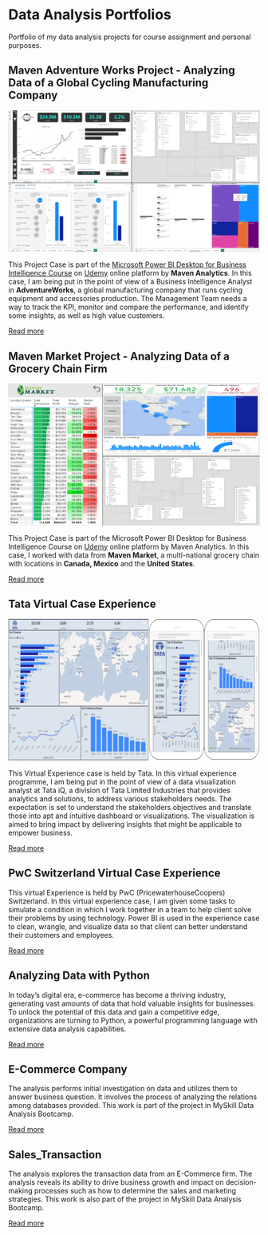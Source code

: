 # Data Analysis Portfolios
Portfolio of my data analysis projects for course assignment and personal purposes.

## Maven Adventure Works Project - Analyzing Data of a Global Cycling Manufacturing Company

![](PreviewMaven01.png)

This Project Case is part of the [Microsoft Power BI Desktop for Business Intelligence Course](https://www.udemy.com/course/microsoft-power-bi-up-running-with-power-bi-desktop/) on [Udemy](https://www.udemy.com) online platform by **Maven Analytics**. In this case, I am being put in the point of view of a Business Intelligence Analyst in **AdventureWorks**, a global manufacturing company that runs cycling equipment and accessories production. The Management Team needs a way to track the KPI, monitor and compare the performance, and identify some insights, as well as high value customers.

[Read more](https://triwgani.github.io/Maven01/)

## Maven Market Project - Analyzing Data of a Grocery Chain Firm

![](PreviewMaven02.png)

This Project Case is part of the Microsoft Power BI Desktop for Business Intelligence Course on [Udemy](https://www.udemy.com/course/microsoft-power-bi-up-running-with-power-bi-desktop/) online platform by Maven Analytics. In this case, I worked with data from **Maven Market**, a multi-national grocery chain with locations in **Canada, Mexico** and the **United States**.

[Read more](https://triwgani.github.io/Maven02/)

## Tata Virtual Case Experience

![](PreviewTata.png)

This Virtual Experience case is held by Tata. In this virtual experience programme, I am being put in the point of view of a data visualization analyst at Tata iQ, a division of Tata Limited Industries that provides analytics and solutions, to address various stakeholders needs. The expectation is set to understand the stakeholders objectives and translate those into apt and intuitive dashboard or visualizations. The visualization is aimed to bring impact by delivering insights that might be applicable to empower business.

[Read more](https://triwgani.github.io/Tata.DataVisualization/)

## PwC Switzerland Virtual Case Experience

This virtual Experience is held by PwC (PricewaterhouseCoopers) Switzerland. In this virtual experience case, I am given some tasks to simulate a condition in which I work together in a team to help client solve their problems by using technology. Power BI is used in the experience case to clean, wrangle, and visualize data so that client can better understand their customers and employees.

[Read more](https://triwgani.github.io/pwc_digital.transformation/)

## Analyzing Data with Python

In today’s digital era, e-commerce has become a thriving industry, generating vast amounts of data that hold valuable insights for businesses. To unlock the potential of this data and gain a competitive edge, organizations are turning to Python, a powerful programming language with extensive data analysis capabilities.

[Read more](https://triwgani.github.io/ADWP/)

## E-Commerce Company

The analysis performs initial investigation on data and utilizes them to answer business question. It involves the process of analyzing the relations among databases provided. This work is part of the project in MySkill Data Analysis Bootcamp.

[Read more](https://triwgani.github.io/E-Commerce_Company/)


## Sales_Transaction

The analysis explores the transaction data from an E-Commerce firm. The analysis reveals its ability to drive business growth and impact on decision-making processes such as how to determine the sales and marketing strategies. This work is also part of the project in MySkill Data Analysis Bootcamp.

[Read more](https://triwgani.github.io/Sales_Transaction/)


